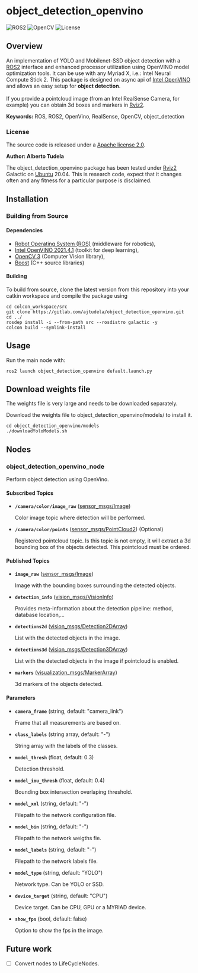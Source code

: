 # object_detection_openvino

![ROS2](https://img.shields.io/badge/ros2-galactic-purple?logo=ros&logoColor=white)
![OpenCV](https://img.shields.io/badge/opencv-%23white.svg?style=for-the-badge&logo=opencv&logoColor=white)
![License](https://img.shields.io/badge/license-Apache%202-blue?style=for-the-badge)

## Overview

An implementation of YOLO and Mobilenet-SSD object detection with a [ROS2] interface and enhanced processor utilization using OpenVINO model optimization tools. It can be use with any Myriad X, i.e.: Intel Neural Compute Stick 2.
This package is designed on async api of [Intel OpenVINO](https://software.intel.com/en-us/openvino-toolkit) and allows an easy setup for **object detection**.<br><br>
If you provide a pointcloud image (from an Intel RealSense Camera, for example) you can obtain 3d boxes and markers in [Rviz2].

**Keywords:** ROS, ROS2, OpenVino, RealSense, OpenCV, object_detection

### License

The source code is released under a [Apache license 2.0](LICENSE).

**Author: Alberto Tudela<br />**

The object_detection_openvino package has been tested under [Rviz2] Galactic on [Ubuntu] 20.04. This is research code, expect that it changes often and any fitness for a particular purpose is disclaimed.

## Installation

### Building from Source

#### Dependencies

- [Robot Operating System (ROS)](http://wiki.ros.org) (middleware for robotics),
- [Intel OpenVINO 2021.4.1](https://software.intel.com/en-us/openvino-toolkit) (toolkit for deep learning),
- [OpenCV 3](https://opencv.org/) (Computer Vision library),
- [Boost](https://www.boost.org/) (C++ source libraries)

#### Building

To build from source, clone the latest version from this repository into your catkin workspace and compile the package using

	cd colcon_workspace/src
	git clone https://gitlab.com/ajtudela/object_detection_openvino.git
	cd ../
	rosdep install -i --from-path src --rosdistro galactic -y
	colcon build --symlink-install

## Usage

Run the main node with:

	ros2 launch object_detection_openvino default.launch.py

## Download weights file
The weights file is very large and needs to be downloaded separately.

Download the weights file to object_detection_openvino/models/ to install it.

	cd object_detection_openvino/models
	./downloadYoloModels.sh

## Nodes

### object_detection_openvino_node

Perform object detection using OpenVino.


#### Subscribed Topics

* **`/camera/color/image_raw`** ([sensor_msgs/Image])

	Color image topic where detection will be performed.

* **`/camera/color/points`** ([sensor_msgs/PointCloud2]) (Optional)

	Registered pointcloud topic. Is this topic is not empty, it will extract a 3d bounding box of the objects detected. This pointcloud must be ordered.

#### Published Topics

* **`image_raw`** ([sensor_msgs/Image])

	Image with the bounding boxes surrounding the detected objects.

* **`detection_info`** ([vision_msgs/VisionInfo])

	Provides meta-information about the detection pipeline: method, database location,...

* **`detections2d`** ([vision_msgs/Detection2DArray])

	List with the detected objects in the image.

* **`detections3d`** ([vision_msgs/Detection3DArray])

	List with the detected objects in the image if pointcloud is enabled.

* **`markers`** ([visualization_msgs/MarkerArray])

	3d markers of the objects detected.

#### Parameters

* **`camera_frame`** (string, default: "camera_link")

	Frame that all measurements are based on.

* **`class_labels`** (string array, default: "-")

	String array with the labels of the classes.

* **`model_thresh`** (float, default: 0.3)

	Detection threshold.

* **`model_iou_thresh`** (float, default: 0.4)

	Bounding box intersection overlaping threshold.

* **`model_xml`** (string, default: "-")

	Filepath to the network configuration file.

* **`model_bin`** (string, default: "-")

	Filepath to the network weigths fie.

* **`model_labels`** (string, default: "-")

	Filepath to the network labels file.

* **`model_type`** (string, default: "YOLO")

	Network type. Can be YOLO or SSD.

* **`device_target`** (string, default: "CPU")

	Device target. Can be CPU, GPU or a MYRIAD device.

* **`show_fps`** (bool, default: false)

	Option to show the fps in the image.

## Future work
- [ ] Convert nodes to LifeCycleNodes.

[Ubuntu]: https://ubuntu.com/
[ROS2]: https://docs.ros.org/en/galactic/
[Rviz2]: https://github.com/ros2/rviz
[sensor_msgs/Image]: http://docs.ros.org/api/sensor_msgs/html/msg/Image.html
[sensor_msgs/PointCloud2]: http://docs.ros.org/api/sensor_msgs/html/msg/PointCloud2.html
[vision_msgs/VisionInfo]: http://docs.ros.org/api/vision_msgs/html/msg/VisionInfo.html
[vision_msgs/Detection2DArray]: http://docs.ros.org/api/vision_msgs/html/msg/Detection2DArray.html
[vision_msgs/Detection3DArray]: http://docs.ros.org/api/vision_msgs/html/msg/Detection3DArray.html
[visualization_msgs/MarkerArray]: http://docs.ros.org/api/visualization_msgs/html/msg/MarkerArray.html
